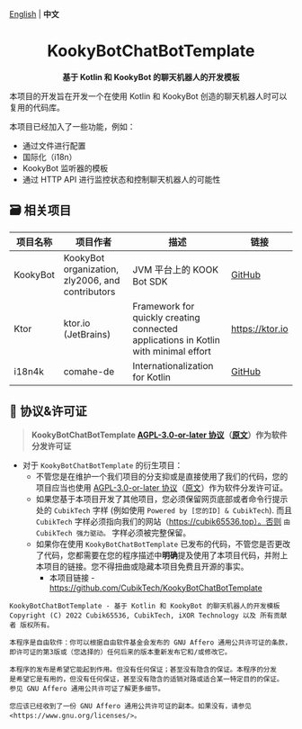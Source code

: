 [English](README.md) | **中文**

<h1 align="center">KookyBotChatBotTemplate</h1>

<p align="center">
  <b>基于 Kotlin 和 KookyBot 的聊天机器人的开发模板</b>
</p>

本项目的开发旨在开发一个在使用 Kotlin 和 KookyBot 创造的聊天机器人时可以复用的代码库。

本项目已经加入了一些功能，例如：

- 通过文件进行配置
- 国际化（i18n）
- KookyBot 监听器的模板
- 通过 HTTP API 进行监控状态和控制聊天机器人的可能性

## 🗃 相关项目

| 项目名称 | 项目作者                                         | 描述                                                                                | 链接                                           |
|----------|--------------------------------------------------|-------------------------------------------------------------------------------------|------------------------------------------------|
| KookyBot | KookyBot organization, zly2006, and contributors | JVM 平台上的 KOOK Bot SDK                                                           | [GitHub](https://github.com/KookyBot/KookyBot) |
| Ktor     | ktor.io (JetBrains)                              | Framework for quickly creating connected applications in Kotlin with minimal effort | <https://ktor.io>                              |
| i18n4k   | comahe-de                                        | Internationalization for Kotlin                                                     | [GitHub](https://github.com/comahe-de/i18n4k)  |

## 📜 协议&许可证

> **KookyBotChatBotTemplate [AGPL-3.0-or-later 协议](license-translations/LICENSE-zh)（[原文](LICENSE)）作为软件分发许可证**

- 对于 `KookyBotChatBotTemplate` 的衍生项目：
    - 不管您是在维护一个我们项目的分支抑或是直接使用了我们的代码，您的项目应当也使用 [AGPL-3.0-or-later 协议](license-translations/LICENSE-zh)（[原文](LICENSE)）作为软件分发许可证。
    - 如果您基于本项目开发了其他项目，您必须保留网页底部或者命令行提示处的 `CubikTech` 字样 (例如使用 `Powered by [您的ID] & CubikTech`). 而且 `CubikTech` 字样必须指向我们的网站（https://cubik65536.top）。否则 `由 CubikTech 强力驱动。` 字样必须被完整保留。
    - 如果你在使用 `KookyBotChatBotTemplate` 已发布的代码，不管您是否更改了代码，您都需要在您的程序描述中**明确**提及使用了本项目代码，并附上本项目的链接。您不得扭曲或隐藏本项目免费且开源的事实。
        - 本项目链接
              - https://github.com/CubikTech/KookyBotChatBotTemplate

``` text
KookyBotChatBotTemplate - 基于 Kotlin 和 KookyBot 的聊天机器人的开发模板
Copyright (C) 2022 Cubik65536, CubikTech, iXOR Technology 以及 所有贡献者 版权所有。

本程序是自由软件：你可以根据自由软件基金会发布的 GNU Affero 通用公共许可证的条款，
即许可证的第3版或（您选择的）任何后来的版本重新发布它和/或修改它。

本程序的发布是希望它能起到作用。但没有任何保证；甚至没有隐含的保证。本程序的分发
是希望它是有用的，但没有任何保证，甚至没有隐含的适销对路或适合某一特定目的的保证。
参见 GNU Affero 通用公共许可证了解更多细节。

您应该已经收到了一份 GNU Affero 通用公共许可证的副本。如果没有，请参见 <https://www.gnu.org/licenses/>。
```
